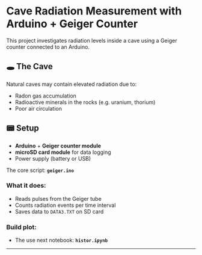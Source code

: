 # Cave Radiation Measurement with Arduino + Geiger Counter

This project investigates radiation levels inside a cave using a Geiger counter connected to an Arduino.

## 🕳️ The Cave

Natural caves may contain elevated radiation due to:
- Radon gas accumulation
- Radioactive minerals in the rocks (e.g. uranium, thorium)
- Poor air circulation

## 📟 Setup

- **Arduino** + **Geiger counter module**
- **microSD card module** for data logging
- Power supply (battery or USB)

The core script: **`geiger.ino`**

### What it does:
- Reads pulses from the Geiger tube
- Counts radiation events per time interval
- Saves data to `DATA3.TXT` on SD card

### Build plot:
- The use next notebook: **`histor.ipynb`**

---
